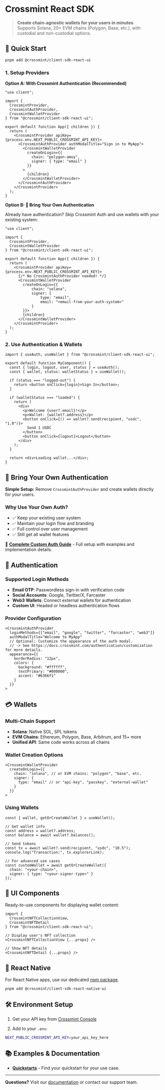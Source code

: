 # Crossmint React SDK


> **Create chain-agnostic wallets for your users in minutes**  
> Supports Solana, 20+ EVM chains (Polygon, Base, etc.), with custodial and non-custodial options.

## 🚀 Quick Start

```bash
pnpm add @crossmint/client-sdk-react-ui
```


### 1. Setup Providers

**Option A: With Crossmint Authentication (Recommended)**

```tsx
"use client";

import {
  CrossmintProvider,
  CrossmintAuthProvider,
  CrossmintWalletProvider
} from "@crossmint/client-sdk-react-ui";

export default function App({ children }) {
  return (
    <CrossmintProvider apiKey={process.env.NEXT_PUBLIC_CROSSMINT_API_KEY}>
      <CrossmintAuthProvider authModalTitle="Sign in to MyApp">
        <CrossmintWalletProvider
          createOnLogin={{ 
            chain: "polygon-amoy", 
            signer: { type: "email" } 
          }}
        >
          {children}
        </CrossmintWalletProvider>
      </CrossmintAuthProvider>
    </CrossmintProvider>
  );
}
```

**Option B: 🔧 Bring Your Own Authentication**

Already have authentication? Skip Crossmint Auth and use wallets with your existing system:

```tsx
"use client";

import {
  CrossmintProvider,
  CrossmintWalletProvider
} from "@crossmint/client-sdk-react-ui";

export default function App({ children }) {
  return (
    <CrossmintProvider apiKey={process.env.NEXT_PUBLIC_CROSSMINT_API_KEY}>
      {/* No CrossmintAuthProvider needed! */}
      <CrossmintWalletProvider 
        createOnLogin={{ 
            chain: "solana", 
            signer: { 
                type: "email", 
                email: "<email-from-your-auth-system>" 
            } 
        }}>
        {children}
      </CrossmintWalletProvider>
    </CrossmintProvider>
  );
}
```

### 2. Use Authentication & Wallets

```tsx
import { useAuth, useWallet } from "@crossmint/client-sdk-react-ui";

export default function MyComponent() {
  const { login, logout, user, status } = useAuth();
  const { wallet, status: walletStatus } = useWallet();

  if (status === "logged-out") {
    return <button onClick={login}>Sign In</button>;
  }

  if (walletStatus === "loaded") {
    return (
      <div>
        <p>Welcome {user?.email}!</p>
        <p>Wallet: {wallet?.address}</p>
        <button onClick={() => wallet?.send(recipient, "usdc", "1.0")}>
          Send 1 USDC
        </button>
        <button onClick={logout}>Logout</button>
      </div>
    );
  }

  return <div>Loading wallet...</div>;
}
```

## 🔧 Bring Your Own Authentication

**Simple Setup:** Remove `CrossmintAuthProvider` and create wallets directly for your users.

### Why Use Your Own Auth?
- ✅ Keep your existing user system
- ✅ Maintain your login flow and branding  
- ✅ Full control over user management
- ✅ Still get all wallet features

📖 **[Complete Custom Auth Guide](https://docs.crossmint.com/wallets/advanced/bring-your-own-auth)** - Full setup with examples and implementation details.

## 🔐 Authentication

### Supported Login Methods
- **Email OTP**: Passwordless sign-in with verification code
- **Social Accounts**: Google, Twitter/X, Farcaster
- **Web3 Wallets**: Connect external wallets for authentication
- **Custom UI**: Headed or headless authentication flows

### Provider Configuration
```tsx
<CrossmintAuthProvider
  loginMethods={["email", "google", "twitter", "farcaster", "web3"]}
  authModalTitle="Welcome to MyApp"
  // Optional: Customize the appearance of the auth modal. 
  // -> See https://docs.crossmint.com/authentication/customization for more details.
  appearance={{
    borderRadius: "12px",
    colors: {
      background: "#ffffff",
      textPrimary: "#000000",
      accent: "#6366f1"
    }
  }}
>
```

## 💳 Wallets

### Multi-Chain Support
- **Solana**: Native SOL, SPL tokens
- **EVM Chains**: Ethereum, Polygon, Base, Arbitrum, and 15+ more
- **Unified API**: Same code works across all chains

### Wallet Creation Options
```tsx
<CrossmintWalletProvider
  createOnLogin={{
    chain: "solana", // or EVM chains: "polygon", "base", etc.
    signer: { 
      type: "email" // or "api-key", "passkey", "external-wallet"
    }
  }}
>
```

### Using Wallets
```tsx
const { wallet, getOrCreateWallet } = useWallet();

// Get wallet info
const address = wallet?.address;
const balance = await wallet?.balances();

// Send tokens
const tx = await wallet?.send(recipient, "usdc", "10.5");
console.log("Transaction:", tx.explorerLink);

// For advanced use cases
const customWallet = await getOrCreateWallet({
  chain: "<your-chain>",
  signer: { type: "<your-signer-type>" }
});
```

## 🎨 UI Components

Ready-to-use components for displaying wallet content:

```tsx
import { 
  CrossmintNFTCollectionView,
  CrossmintNFTDetail 
} from "@crossmint/client-sdk-react-ui";

// Display user's NFT collection
<CrossmintNFTCollectionView {...props} />

// Show NFT details
<CrossmintNFTDetail {...props} />
```

## 📱 React Native

For React Native apps, use our dedicated [npm package](https://www.npmjs.com/package/@crossmint/client-sdk-react-native-ui).


```bash
pnpm add @crossmint/client-sdk-react-native-ui
```

## 🛠️ Environment Setup

1. Get your API key from [Crossmint Console](https://staging.crossmint.com/console/projects/apiKeys)

2. Add to your `.env`:
```bash
NEXT_PUBLIC_CROSSMINT_API_KEY=your_api_key_here
```

## 📚 Examples & Documentation

- **[Quickstarts](https://www.crossmint.com/quickstarts)** - Find your quickstart for your use case.

---

**Questions?** Visit our [documentation](https://docs.crossmint.com/introduction/about-crossmint) or contact our support team. 